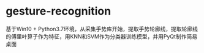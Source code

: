 # gesture-recognition
基于Win10 + Python3.7环境，从采集手势库开始，提取手势轮廓线，提取轮廓线的傅里叶算子作为特征，用KNN和SVM作为分类器训练模型，并用PyQt制作简易桌面
